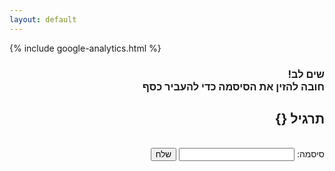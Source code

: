 ```yaml
---
layout: default
---
```

{% include google-analytics.html %}  
<div dir="rtl">
    <h3>
        <b>שים לב!</b><br>
        חובה להזין את הסיסמה כדי להעביר כסף
        <br>
        <h2 id="mispar">תרגיל {}</h2>
        <br>
        סיסמה: <input type="text" id="userInput">
        <button id="sendButton">שלח</button>
    </h3>
</div>

<script src="./check_pass.js" targil="0"></script>
